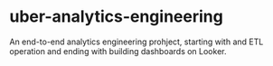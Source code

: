 # uber-analytics-engineering

An end-to-end analytics engineering prohject, starting with and ETL operation and ending with building dashboards on Looker.
